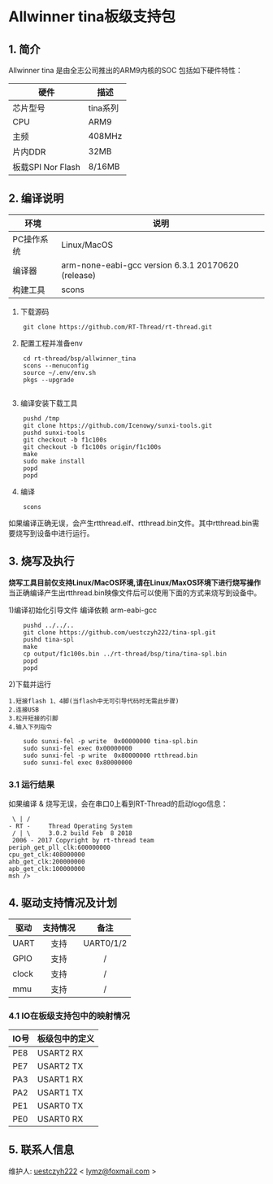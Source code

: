 # Allwinner tina板级支持包

## 1. 简介

Allwinner tina 是由全志公司推出的ARM9内核的SOC
包括如下硬件特性：

| 硬件 | 描述 |
| -- | -- |
|芯片型号| tina系列 |
|CPU| ARM9 |
|主频| 408MHz |
|片内DDR | 32MB |
|板载SPI Nor Flash | 8/16MB|

## 2. 编译说明

| 环境 | 说明 |
| --- | --- |
|PC操作系统|Linux/MacOS|
|编译器|arm-none-eabi-gcc version 6.3.1 20170620 (release)|
|构建工具|scons|
1) 下载源码

```
    git clone https://github.com/RT-Thread/rt-thread.git
```
2) 配置工程并准备env
```
    cd rt-thread/bsp/allwinner_tina
    scons --menuconfig
    source ~/.env/env.sh
    pkgs --upgrade
    
```
3) 编译安装下载工具
```
    pushd /tmp
    git clone https://github.com/Icenowy/sunxi-tools.git
    pushd sunxi-tools
    git checkout -b f1c100s
    git checkout -b f1c100s origin/f1c100s
    make
    sudo make install
    popd
    popd
```
4) 编译
```
    scons
```
如果编译正确无误，会产生rtthread.elf、rtthread.bin文件。其中rtthread.bin需要烧写到设备中进行运行。

## 3. 烧写及执行
**烧写工具目前仅支持Linux/MacOS环境,请在Linux/MaxOS环境下进行烧写操作**
当正确编译产生出rtthread.bin映像文件后可以使用下面的方式来烧写到设备中。

1)编译初始化引导文件
编译依赖 arm-eabi-gcc
```
    pushd ../../..
    git clone https://github.com/uestczyh222/tina-spl.git
    pushd tina-spl
    make
    cp output/f1c100s.bin ../rt-thread/bsp/tina/tina-spl.bin
    popd
    popd
```
2)下载并运行

```
1.短接flash 1、4脚(当flash中无可引导代码时无需此步骤)
2.连接USB
3.松开短接的引脚
4.输入下列指令
```

```
    sudo sunxi-fel -p write  0x00000000 tina-spl.bin
    sudo sunxi-fel exec 0x00000000
    sudo sunxi-fel -p write  0x80000000 rtthread.bin
    sudo sunxi-fel exec 0x80000000
```

### 3.1 运行结果

如果编译 & 烧写无误，会在串口0上看到RT-Thread的启动logo信息：

```
 \ | /
- RT -     Thread Operating System
 / | \     3.0.2 build Feb  8 2018
 2006 - 2017 Copyright by rt-thread team
periph_get_pll_clk:600000000
cpu_get_clk:408000000
ahb_get_clk:200000000
apb_get_clk:100000000
msh />
```


## 4. 驱动支持情况及计划

| 驱动 | 支持情况  |  备注  |
| ------ | :----:  | :------:  |
| UART | 支持 | UART0/1/2 |
| GPIO | 支持 | / |
| clock | 支持 | / |
| mmu | 支持 | / |


### 4.1 IO在板级支持包中的映射情况

| IO号 | 板级包中的定义 |
| -- | -- |
| PE8 | USART2 RX |
| PE7 | USART2 TX |
| PA3 | USART1 RX |
| PA2 | USART1 TX |
| PE1 | USART0 TX |
| PE0 | USART0 RX |


## 5. 联系人信息

维护人:
[uestczyh222][4] < [lymz@foxmail.com][5] >


  [1]: https://www.rt-thread.org/page/download.html
  [4]: https://github.com/uestczyh222
  [5]: mailto:lymz@foxmail.com

